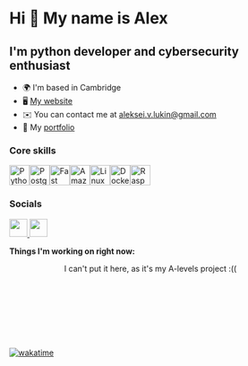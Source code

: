 Hi 👋 My name is **Alex**
===========================

I'm python developer and cybersecurity enthusiast
----------------------------------------------

*   🌍  I'm based in Cambridge
*   🖥️  [My website](http://alex.lukin.family)
*   ✉️  You can contact me at [aleksei.v.lukin@gmail.com](mailto:aleksei.v.lukin@gmail.com)
*   🏅 My [portfolio](https://gist.github.com/Perchinka/05ac553a5a8e33466380fa10cd18f348)

### Core skills 
<p align="left">
<a href="https://www.python.org/" target="_blank" rel="noreferrer"><img src="https://raw.githubusercontent.com/danielcranney/readme-generator/main/public/icons/skills/python-colored.svg" width="36" height="36" alt="Python" /></a><a href="https://www.postgresql.org/" target="_blank" rel="noreferrer"><img src="https://raw.githubusercontent.com/danielcranney/readme-generator/main/public/icons/skills/postgresql-colored.svg" width="36" height="36" alt="PostgreSQL" /></a><a href="https://fastapi.tiangolo.com/" target="_blank" rel="noreferrer"><img src="https://raw.githubusercontent.com/danielcranney/readme-generator/main/public/icons/skills/fastapi-colored.svg" width="36" height="36" alt="Fast API" /></a><a href="https://aws.amazon.com" target="_blank" rel="noreferrer"><img src="https://raw.githubusercontent.com/danielcranney/readme-generator/main/public/icons/skills/aws-colored.svg" width="36" height="36" alt="Amazon Web Services" /></a><a href="https://www.linux.org" target="_blank" rel="noreferrer"><img src="https://raw.githubusercontent.com/danielcranney/readme-generator/main/public/icons/skills/linux-colored.svg" width="36" height="36" alt="Linux" /></a><a href="https://www.docker.com/" target="_blank" rel="noreferrer"><img src="https://raw.githubusercontent.com/danielcranney/readme-generator/main/public/icons/skills/docker-colored.svg" width="36" height="36" alt="Docker" /></a><a href="https://www.raspberrypi.org/" target="_blank" rel="noreferrer"><img src="https://raw.githubusercontent.com/danielcranney/readme-generator/main/public/icons/skills/raspberrypi-colored.svg" width="36" height="36" alt="Raspberry Pi" /></a>
</p>
                    

### Socials
                  
<p align="left"> <a href="https://www.github.com/Perchinka" target="_blank" rel="noreferrer"> <picture> <source media="(prefers-color-scheme: dark)" srcset="https://raw.githubusercontent.com/danielcranney/readme-generator/main/public/icons/socials/github-dark.svg" /> <source media="(prefers-color-scheme: light)" srcset="https://raw.githubusercontent.com/danielcranney/readme-generator/main/public/icons/socials/github.svg" /> <img src="https://raw.githubusercontent.com/danielcranney/readme-generator/main/public/icons/socials/github.svg" width="32" height="32" /> </picture> </a> <a href="https://www.linkedin.com/in/alex-lukin-3b1520299/" target="_blank" rel="noreferrer"> <picture> <source media="(prefers-color-scheme: dark)" srcset="https://raw.githubusercontent.com/danielcranney/readme-generator/main/public/icons/socials/linkedin-dark.svg" /> <source media="(prefers-color-scheme: light)" srcset="https://raw.githubusercontent.com/danielcranney/readme-generator/main/public/icons/socials/linkedin.svg" /> <img src="https://raw.githubusercontent.com/danielcranney/readme-generator/main/public/icons/socials/linkedin.svg" width="32" height="32" /> </picture> </a></p>

**Things I'm working on right now:**
<div width="100%" align="center">  
I can't put it here, as it's my A-levels project :((

<!--
<a href="https://github.com/Perchinka/Funny_CS" align="left"><img align="left" width="45%" src="https://github-readme-stats.vercel.app/api/pin/?username=Perchinka&repo=Funny_CS&title_color=22c55e&text_color=ffffff&icon_color=3382ed&bg_color=000000&hide_border=true&locale=en" /></a>

<a href="https://github.com/Perchinka/kandy_kafka" align="right"><img align="center" width="45%" src="https://github-readme-stats.vercel.app/api/pin/?username=Perchinka&repo=kandy_kafka&title_color=22c55e&text_color=ffffff&icon_color=3382ed&bg_color=000000&hide_border=true&locale=en" /></a>
-->
</div><br /><br /><br /><br /><br /><br /><br />

[![wakatime](https://wakatime.com/badge/user/5fff4751-7833-4152-80d5-4e64560c6e02.svg)](https://wakatime.com/@5fff4751-7833-4152-80d5-4e64560c6e02)
